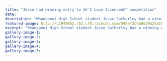 ```yaml
---
title: "Jesse had winning entry to â€˜I Love Scienceâ€™ competition"
date: 
description: "Whanganui High School student Jesse Satherley had a winning entry to the UC Science 'I Love Science' competition..."
featured-image: http://c1940652.r52.cf0.rackcdn.com/596ef2b4b8d39a25a100034c/Jess-Satherley-UC-Science-emblem.jpg
excerpt: "Whanganui High School student Jesse Satherley had a winning entry to the UC Science 'I Love Science' competition."
gallery-image-1: 
gallery-image-2: 
gallery-image-3: 
gallery-image-4: 
gallery-image-5: 
---
```


